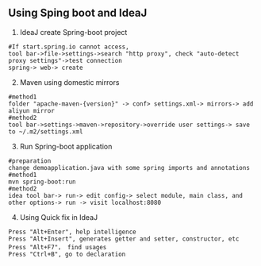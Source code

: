 Using Sping boot and IdeaJ
---
1. IdeaJ create Spring-boot project
```
#If start.spring.io cannot access, 
tool bar->file->settings->search "http proxy", check "auto-detect proxy settings"->test connection
spring-> web-> create
```
2. Maven using domestic mirrors
```
#method1
folder "apache-maven-{version}" -> conf> settings.xml-> mirrors-> add aliyun mirror
#method2
tool bar->settings->maven->repository->override user settings-> save to ~/.m2/settings.xml
```
3. Run Spring-boot application
```
#preparation
change demoapplication.java with some spring imports and annotations
#method1
mvn spring-boot:run
#method2
idea tool bar-> run-> edit config-> select module, main class, and other options-> run -> visit localhost:8080
```
4. Using Quick fix in IdeaJ
```
Press "Alt+Enter", help intelligence
Press "Alt+Insert", generates getter and setter, constructor, etc
Press "Alt+F7"， find usages
Press "Ctrl+B", go to declaration
```
